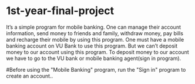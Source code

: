 # 1st-year-final-project
It’s a simple program for mobile banking. One can manage their account information, send money to friends and family, withdraw money, pay bills and recharge their mobile by using this program. One must have a mobile banking account on VU Bank to use this program. But we can’t deposit money to our account using this program. To deposit money to our account we have to go to the VU bank or mobile banking agent(sign in program).

#Before using the "Mobile Banking" program, run the "Sign in" program to create an account..
